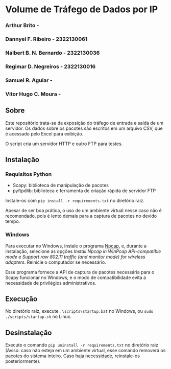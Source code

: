 # Volume de Tráfego de Dados por IP

### Arthur Brito - 
### Dannyel F. Ribeiro - 2322130061
### Nálbert B. N. Bernardo - 2322130036
### Regimar D. Negreiros - 2322130016
### Samuel R. Aguiar - 
### Vitor Hugo C. Moura -  

## Sobre

Este repositório trata-se da exposição do tráfego de entrada e saída 
de um servidor. Os dados sobre os pacotes são escritos em um arquivo CSV, 
que é acessado pelo Excel para exibição.

O script cria um servidor HTTP e outro FTP para testes.

## Instalação

### Requisitos Python

- Scapy: biblioteca de manipulação de pacotes
- pyftpdlib: biblioteca e ferramenta de criação rápida de servidor FTP

Instale-os com `pip install -r requirements.txt` no diretório raiz.
  
Apesar de ser boa prática, o uso de um ambiente virtual nesse caso 
não é recomendado, pois é lento demais para a captura de pacotes 
no devido tempo.

### Windows

Para executar no Windows, instale o programa [Npcap](https://npcap.com/), 
e, durante a instalação, selecione as opções _Install Npcap in WinPcap_ 
_API-compatible mode_ e _Support raw 802.11 traffic (and monitor mode)_ 
_for wireless adapters_. Reinicie o computador se necessário.

Esse programa fornece a API de captura de pacotes necessária 
para o Scapy funcionar no Windows, e o modo de compatibilidade evita 
a necessidade de privilégios administrativos.

## Execução

No diretório raiz, execute `.\scripts\startup.bat` no Windows, 
ou `sudo ./scripts/startup.sh` no Linux.

## Desinstalação

Execute o comando `pip uninstall -r requirements.txt` no diretório raiz 
(Aviso: caso não esteja em um ambiente virtual, esse comando removerá os 
pacotes do sistema inteiro. 
Caso haja necessidade, reinstale-os posteriormente).